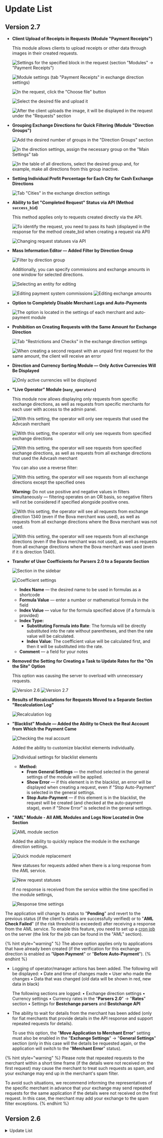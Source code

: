 # Update List

## Version 2.7

*   **Client Upload of Receipts in Requests (Module "Payment Receipts")**

    This module allows clients to upload receipts or other data through images in their created requests.

    ![Settings for the specified block in the request (section "Modules" -> "Payment Receipts")](../../.gitbook/assets/image%20\(1988\)_eng.png)

    ![Module settings (tab "Payment Receipts" in exchange direction settings)](../../.gitbook/assets/image%20\(1956\)_eng.png)

    ![In the request, click the "Choose file" button](../../.gitbook/assets/image%20\(1954\)_eng.png)

    ![Select the desired file and upload it](../../.gitbook/assets/image%20\(1952\)_eng.png)

    ![After the client uploads the image, it will be displayed in the request under the "Requests" section](../../.gitbook/assets/image%20\(1955\)_eng.png)
*   **Grouping Exchange Directions for Quick Filtering (Module "Direction Groups")**

    ![Add the desired number of groups in the "Direction Groups" section](../../.gitbook/assets/image%20\(1959\)_eng.png)

    ![In the direction settings, assign the necessary group on the "Main Settings" tab](../../.gitbook/assets/image%20\(1960\)_eng.png)

    ![In the table of all directions, select the desired group and, for example, make all directions from this group inactive.](../../.gitbook/assets/image%20\(1961\)_eng.png)
*   **Setting Individual Profit Percentage for Each City for Cash Exchange Directions**

    ![Tab "Cities" in the exchange direction settings](../../.gitbook/assets/image%20\(1962\)_eng.png)
*   **Ability to Set "Completed Request" Status via API (Method `success_bid`)**

    This method applies only to requests created directly via the API.

    ![To identify the request, you need to pass its hash (displayed in the response for the method create\_bid when creating a request via API)](../../.gitbook/assets/image%20\(1963\)_eng.png)

    ![Changing request statuses via API](../../.gitbook/assets/image%20\(1964\)_eng.png)
*   **Mass Information Editor — Added Filter by Direction Group**

    ![Filter by direction group](../../.gitbook/assets/image%20\(1965\)_eng.png)

    Additionally, you can specify commissions and exchange amounts in one window for selected directions.

    ![Selecting an entity for editing](../../.gitbook/assets/image%20\(1966\)_eng.png)

    ![Editing payment system commissions](../../.gitbook/assets/image%20\(1967\)_eng.png) ![Editing exchange amounts](../../.gitbook/assets/image%20\(1970\)_eng.png)
*   **Option to Completely Disable Merchant Logs and Auto-Payments**

    ![The option is located in the settings of each merchant and auto-payment module](../../.gitbook/assets/image%20\(283\)_eng.png)
*   **Prohibition on Creating Requests with the Same Amount for Exchange Direction**

    ![Tab "Restrictions and Checks" in the exchange direction settings](../../.gitbook/assets/image%20\(285\)_eng.png)

    ![When creating a second request with an unpaid first request for the same amount, the client will receive an error](../../.gitbook/assets/image%20\(286\)_eng.png)
*   **Direction and Currency Sorting Module — Only Active Currencies Will Be Displayed**

    ![Only active currencies will be displayed](../../.gitbook/assets/image%20\(274\)_eng.png)
*   **"Live Operator" Module (`many_operators`)**

    This module now allows displaying only requests from specific exchange directions, as well as requests from specific merchants for each user with access to the admin panel.

    ![With this setting, the operator will only see requests that used the Advcash merchant](../../.gitbook/assets/image%20\(276\)_eng.png)

    ![With this setting, the operator will only see requests from specified exchange directions](../../.gitbook/assets/image%20\(277\)_eng.png)

    ![With this setting, the operator will see requests from specified exchange directions, as well as requests from all exchange directions that used the Advcash merchant](../../.gitbook/assets/image%20\(278\)_eng.png)

    You can also use a reverse filter:

    ![With this setting, the operator will see requests from all exchange directions except the specified ones](../../.gitbook/assets/image%20\(279\)_eng.png)

    **Warning:** Do not use positive and negative values in filters simultaneously — filtering operates on an OR basis, so negative filters will not be considered if specified alongside positive ones.

    ![With this setting, the operator will see all requests from exchange direction 1340 (even if the Bova merchant was used), as well as requests from all exchange directions where the Bova merchant was not used.](../../.gitbook/assets/image%20\(281\)_eng.png)

    ![With this setting, the operator will see requests from all exchange directions (even if the Bova merchant was not used), as well as requests from all exchange directions where the Bova merchant was used (even if it is direction 1340).](../../.gitbook/assets/image%20\(282\)_eng.png)
*   **Transfer of User Coefficients for Parsers 2.0 to a Separate Section**

    ![Section in the sidebar](../../.gitbook/assets/image%20\(1971\)_eng.png)

    ![Coefficient settings](../../.gitbook/assets/image%20\(1972\)_eng.png)

    * **Index Name** — the desired name to be used in formulas as a shortcode
    * **Formula Value** — enter a number or mathematical formula in the field
    * **Index Value** — value for the formula specified above (if a formula is provided)
    * **Index Type:**
      * **Substituting Formula into Rate**: The formula will be directly substituted into the rate without parentheses, and then the rate value will be calculated.
      * **Index Value**: The coefficient value will be calculated first, and then it will be substituted into the rate.
    * **Comment** — a field for your notes
*   **Removed the Setting for Creating a Task to Update Rates for the "On the Site" Option**

    This option was causing the server to overload with unnecessary requests.

    ![Version 2.6](../../.gitbook/assets/image%20\(1976\)_eng.png) ![Version 2.7](../../.gitbook/assets/image%20\(1975\)_eng.png)
*   **Results of Recalculations for Requests Moved to a Separate Section "Recalculation Log"**

    ![Recalculation log](../../.gitbook/assets/image%20\(1977\)_eng.png)
*   **"Blacklist" Module — Added the Ability to Check the Real Account from Which the Payment Came**

    ![Checking the real account](../../.gitbook/assets/image%20\(265\)_eng.png)

    Added the ability to customize blacklist elements individually.

    ![Individual settings for blacklist elements](../../.gitbook/assets/image%20\(266\)_eng.png)

    * **Method:**
      * **From General Settings** — the method selected in the general settings of the module will be applied.
      * **Show Error** — if this element is in the blacklist, an error will be displayed when creating a request, even if "Stop Auto-Payment" is selected in the general settings.
      * **Stop Auto-Payment** — if this element is in the blacklist, the request will be created (and checked at the auto-payment stage), even if "Show Error" is selected in the general settings.
*   **"AML" Module - All AML Modules and Logs Now Located in One Section**

    ![AML module section](../../.gitbook/assets/image%20\(268\)_eng.png)

    Added the ability to quickly replace the module in the exchange direction settings.

    ![Quick module replacement](../../.gitbook/assets/image%20\(269\)_eng.png)

    New statuses for requests added when there is a long response from the AML service.

    ![New request statuses](../../.gitbook/assets/image%20\(270\)_eng.png)

    If no response is received from the service within the time specified in the module settings,

    ![Response time settings](../../.gitbook/assets/image%20\(271\)_eng.png)

The application will change its status to "**Pending**" and revert to the previous status (if the client's details are successfully verified) or to "**AML Check Failed**" (if the risk threshold is exceeded) after receiving a response from the AML service. To enable this feature, you need to set up a [cron job](https://premium.gitbook.io/main/en/basic-settings/faq/kak-sozdat-zadanie-cron-na-servere) on the server (the link for the job can be found in the "AML" section).

{% hint style="warning" %}
The above option applies only to applications that have already been created (if the verification for this exchange direction is enabled as "**Upon Payment**" or "**Before Auto-Payment**").
{% endhint %}

*   Logging of operator/manager actions has been added. The following will be displayed: • Date and time of changes made • User who made the changes • Data that was changed (old data will be shown in red, new data in black)

    The following sections are logged: • Exchange direction settings • Currency settings • Currency rates in the "**Parsers 2.0**" -> "**Rates**" section • Settings for **Bestchange parsers** and **Bestchange API**
*   The ability to wait for details from the merchant has been added (only for fiat merchants that provide details in the API response and support repeated requests for details).

    To use this option, the "**Move Application to Merchant Error**" setting must also be enabled in the "**Exchange Settings**" -> "**General Settings**" section (only in this case will the details be requested again, or the application will switch to the "**Merchant Error**" status).

{% hint style="warning" %}
Please note that repeated requests to the merchant within a short time frame (if the details were not received on the first request) may cause the merchant to treat such requests as spam, and your exchange may end up in the merchant's spam filter.

To avoid such situations, we recommend informing the representatives of the specific merchant in advance that your exchange may send repeated requests for the same application if the details were not received on the first request. In this case, the merchant may add your exchange to the spam filter exceptions.
{% endhint %}

## Version 2.6

<details>

<summary>Update List</summary>

* **Bestchange Blacklist Module (blacklist\_bestchange)**: Added the ability to stop payment on an application if one or more of the client's details are on the Bestchange blacklist when using the module. Module settings can be found in the "**Modules**" -> "**Bestchange Blacklist**" section.
* **Blacklist**: Changes similar to the **blacklist\_bestchange** module have been made, allowing the acceptance of funds and stopping payment if the user is on the blacklist. Module settings can be found in the "**Blacklist**" -> "**Settings**" section.

- **AML Check**: Added the ability to conduct a check right before sending currency to the client's wallet, with the application moving to an error status if the risk level is exceeded. The risk level setting is done in the "**Modules**" -> "**AML Bot**" or "**Getblock**" section (depending on which service you have connected).

* **Getblock AML Service, Sleep Function**: Added the ability to set a wait time for a response from the service in case the check result is not provided immediately. The setting can be found in the "**Modules**" -> "**Getblock**" section.
* **Email Confirmation**: Added the ability to request email confirmation from the client before creating an application. The "**Email Confirmation Before Application Creation**" module (**confirmexchmail**) must be activated in the "**Modules**" section. Module settings can be found in the "**Modules**" -> "**Email Confirmation Before Application Creation**" section.
* **Archiving**: The module structure has been changed, and filtering by **application status/details received from the merchant/transaction hash for receiving and sending funds** has been added in the "**Applications**" -> "**Archived Applications**" section.

Adding comments to an application in the "Applications" section.

Searching by specified filters and viewing comments on applications will only work for applications archived in version 2.6.

* **Bestchange API Parser (bestchangeapi)**: A module for working with the API has been added. Module settings can be found in the "**BestChange API Parser**" -> "**Settings**" section and on the **"BestChange API Parser"** tab in the exchange direction settings.
* **Filtering Exchange Directions**: A filter by payment systems has been added in the "**Exchange Directions**" section.

- **Profit Values in Notifications**: The ability to specify **set (not calculated!) values in the exchange direction settings (in the "Rate" tab)** through shortcodes for displaying values in emails and Telegram messages for administrators has been added.

Here’s a naturalistic English translation of the provided text:

***

* **Email Confirmation Module Replacement**: After the update, you need to deactivate and then remove the **rconfirm** module from the server and replace it with the **confirmregmail** module. For more details, refer to the [**update instructions**](https://premium.gitbook.io/main/en/pered-nachalom-raboty/instrukciya-po-obnovleniyu-skripta/obnovlenie-s-versii-2.5-do-2.6#izmeneniya-v-paneli-administratora). If you install version 2.6 of the script from scratch, the **rconfirm** module will not be included by default.
* **Template Text Separation**: A new feature has been added that allows you to separate the text in the exchange direction template, which will be displayed when working with requests via the API and the website using shortcodes.
* **Financial Statistics Section**: The financial statistics module now includes overall statistics on the number of exchanges and the total amount exchanged in USD for the selected period.
* **"Proceed to Payment" Button**: You can now hide the button in the merchant settings if the payment details are displayed in the text for the "New Request" status using the shortcode `[to_account]`.
* **Country List in Exchange Direction Restrictions**: Countries marked with a checkbox will now appear first in the list.
* **Merchant Copying**: A new feature allows you to create a copy of a merchant with all settings at the click of a button. To use this option, activate the "**Merchant Copying and Auto-Payments**" module in the "Modules" section after updating the script.
* **Bulk Merchant Addition**: A new option has been added for bulk adding merchants to exchange directions in the merchant settings.
* **Currency ID**: You can now search by currency ID when creating an exchange direction.
* **Module Access**: Access to modules is available to all users with access to the admin panel, but activation and deactivation of modules are restricted to administrators.
* **Creating Requests Without Authorization**: You can now create a request without authorization in directions that require verification of details, provided that the account/card number has been previously verified.
* **Coupons**: A new module called **"Discount Coupons"** has been added to provide personalized discounts to clients in the form of promo codes. The module settings can be found in the "**Discount Coupons**" section. When the module is activated, an optional "**Discount Coupon**" field will appear in the exchange form (this field can be activated for each exchange direction in the "**Restrictions and Checks**" tab).
* **Using Multiple Merchants for Payment**: An option has been added to utilize other merchants (if multiple merchants are used in the settings) in exchange directions if the primary merchant does not provide payment details for any reason. For more information on how this option works, refer to the [**instructions**](https://premium.gitbook.io/main/en/en/basic-settings/merchants-and-auto-payments/merchants/general-merchant-settings#podklyuchenie-neskolkikh-merchantov).
* **Payment Systems**: You can now sort payment systems by name in the "**Currencies**" -> "**Payment Systems**" section.
* **Parser Search**: A search field has been added for finding parsers by text in the exchange direction settings (under the "**Auto-Correction of Rates**" tab). The search will include the entire string, including the rate itself.
* **Country Sorting**: The sorting of countries by code has been replaced with sorting by country name in the "**Restrictions and Checks**" tab of the exchange direction settings.
* **List of Recalculated Rates**: When recalculating exchange rates, the list of old rates in the request under the "**Requests**" section can take up a lot of vertical space. To address this, the "**Old Rates**" block has been fixed in size, and the rates can now be scrolled vertically within the block.
* **Request Deletion Timer**: The timer now includes seconds.
* **Shortcode for Timer in Template Settings**: A shortcode for the timer can now be used in the template settings.
* **Displaying Timer with Seconds in Requests**: The timer will now display seconds in requests.
* **"Captcha for Website (Image Selection)" Module**: This module has been upgraded for improved security and now generates captcha options automatically. The ability to create custom captcha options has been removed.

***

This translation aims to maintain clarity and natural flow while conveying the original content's meaning.

Here’s a naturalistic English translation of the provided text:

***

* Displaying CAPTCHA in the exchange form.
* **Telegram Bot for Notifications:** Added the ability to send messages using user ID without requiring a login (you can find your ID through the bot [@getMyID](https://t.me/getmyid_bot)). Sending messages from the bot to groups is not supported.
* View your ID through the bot [@getMyID](https://t.me/getmyid_bot).

***

Adding message recipients in template settings.

Settings for blocking bots have also been added. The module settings can be found under "**Telegram**" -> "**Settings**."

***

* **Client Notifications:** The tab "**Exchange Direction Template**" has been renamed to "**Notification Settings**" in the exchange direction settings (with a template for sending in an email or Telegram message using the shortcode `[dirtemp]`). You can now specify personal **email/Telegram account/phone number** to receive notifications about requests in this direction for the administrator/operator (if one or more contact fields are filled, data from the template above will be sent **only to the specified contacts**, ignoring the recipient list in the general template). The option settings can be found in the exchange direction settings under the tab "**Notification Settings**."

***

* **Requesting Payment Details Timing:** The option to choose when to request payment details has been removed — starting from version 2.6, the request for details from the merchant will always occur at the time of application creation.
* **Button Text Replacement on Merchant Error (Payment Details Displayed in Application):** An option has been added to replace the text displayed instead of the shortcode \[to\_account] if, for any reason, the merchant is unable to provide payment details (this option can be found in the "**Exchange Settings**" -> "**General Settings**").

***

* **Button Text Replacement on Merchant Error (Link to Payment Page):** An option has been added to change the text on the button that leads to the merchant's payment page if, for any reason, the merchant (such as Bitconce Link, Firekassa Link, etc.) cannot provide payment details (this option can be found in the merchant module settings that link to the payment details).

***

Text error display on the button in the application.

* **Verification of Payment Details:** In the general table with applications for verifying cards/accounts/wallet numbers, the ability to specify a reason for verification denial has been added (this view is only available to administrators and operators working with the module). This option can be found under "**User Accounts**" -> "**Account Verification**."

***

* **Internal Accounts:** A new version of the internal account module (**iac**) has been released, allowing for merchant and auto-payment functionality with the option to pay to an internal account via API. The old version of the modules (**domacc**) has been removed from the script starting from version 2.6. More details on transferring already added accounts to the new module can be found in the [**update instructions**](https://premium.gitbook.io/main/en/pered-nachalom-raboty/instrukciya-po-obnovleniyu-skripta/obnovlenie-s-versii-2.5-do-2.6#izmeneniya-v-paneli-administratora).

***

### Version 2.5

</details>
